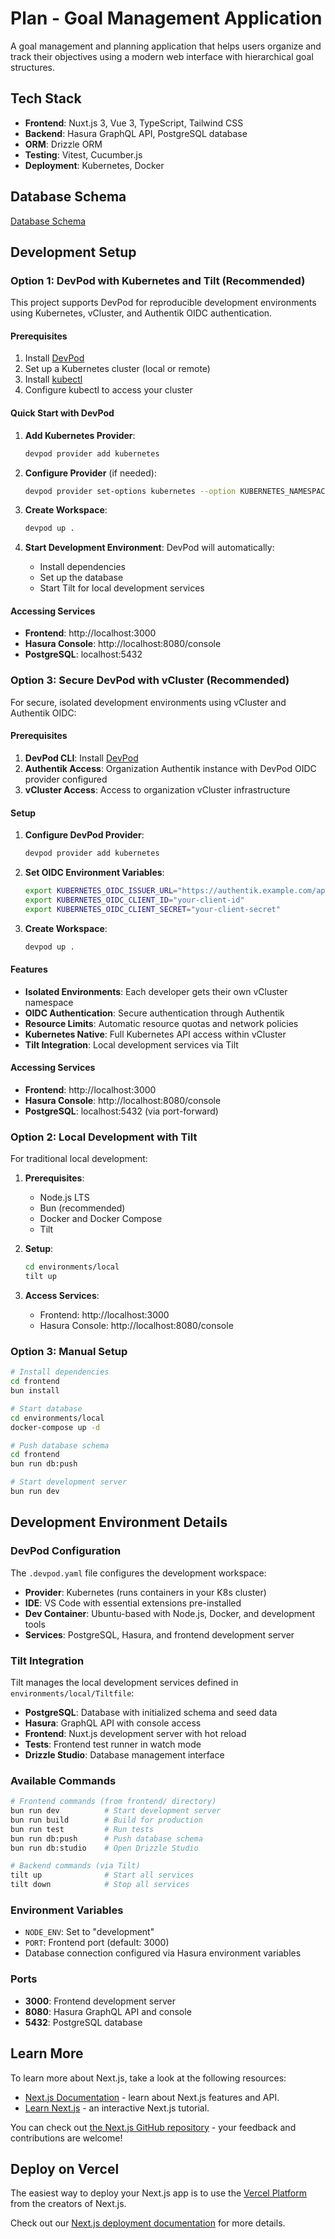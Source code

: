 # Plan - Goal Management Application

A goal management and planning application that helps users organize and track
their objectives using a modern web interface with hierarchical goal structures.

## Tech Stack

- **Frontend**: Nuxt.js 3, Vue 3, TypeScript, Tailwind CSS
- **Backend**: Hasura GraphQL API, PostgreSQL database
- **ORM**: Drizzle ORM
- **Testing**: Vitest, Cucumber.js
- **Deployment**: Kubernetes, Docker

## Database Schema

[Database Schema](https://www.drawdb.app/editor?shareId=a3185456f5496cf6a48840b0ecfea7e0)

## Development Setup

### Option 1: DevPod with Kubernetes and Tilt (Recommended)

This project supports DevPod for reproducible development environments using
Kubernetes, vCluster, and Authentik OIDC authentication.

#### Prerequisites

1. Install [DevPod](https://devpod.sh/docs/getting-started/install)
2. Set up a Kubernetes cluster (local or remote)
3. Install [kubectl](https://kubernetes.io/docs/tasks/tools/)
4. Configure kubectl to access your cluster

#### Quick Start with DevPod

1. **Add Kubernetes Provider**:

   ```bash
   devpod provider add kubernetes
   ```

2. **Configure Provider** (if needed):

   ```bash
   devpod provider set-options kubernetes --option KUBERNETES_NAMESPACE=default
   ```

3. **Create Workspace**:

   ```bash
   devpod up .
   ```

4. **Start Development Environment**: DevPod will automatically:
   - Install dependencies
   - Set up the database
   - Start Tilt for local development services

#### Accessing Services

- **Frontend**: http://localhost:3000
- **Hasura Console**: http://localhost:8080/console
- **PostgreSQL**: localhost:5432

### Option 3: Secure DevPod with vCluster (Recommended)

For secure, isolated development environments using vCluster and Authentik OIDC:

#### Prerequisites

1. **DevPod CLI**: Install
   [DevPod](https://devpod.sh/docs/getting-started/install)
2. **Authentik Access**: Organization Authentik instance with DevPod OIDC
   provider configured
3. **vCluster Access**: Access to organization vCluster infrastructure

#### Setup

1. **Configure DevPod Provider**:

   ```bash
   devpod provider add kubernetes
   ```

2. **Set OIDC Environment Variables**:

   ```bash
   export KUBERNETES_OIDC_ISSUER_URL="https://authentik.example.com/application/o/devpod/"
   export KUBERNETES_OIDC_CLIENT_ID="your-client-id"
   export KUBERNETES_OIDC_CLIENT_SECRET="your-client-secret"
   ```

3. **Create Workspace**:
   ```bash
   devpod up .
   ```

#### Features

- **Isolated Environments**: Each developer gets their own vCluster namespace
- **OIDC Authentication**: Secure authentication through Authentik
- **Resource Limits**: Automatic resource quotas and network policies
- **Kubernetes Native**: Full Kubernetes API access within vCluster
- **Tilt Integration**: Local development services via Tilt

#### Accessing Services

- **Frontend**: http://localhost:3000
- **Hasura Console**: http://localhost:8080/console
- **PostgreSQL**: localhost:5432 (via port-forward)

### Option 2: Local Development with Tilt

For traditional local development:

1. **Prerequisites**:

   - Node.js LTS
   - Bun (recommended)
   - Docker and Docker Compose
   - Tilt

2. **Setup**:

   ```bash
   cd environments/local
   tilt up
   ```

3. **Access Services**:
   - Frontend: http://localhost:3000
   - Hasura Console: http://localhost:8080/console

### Option 3: Manual Setup

```bash
# Install dependencies
cd frontend
bun install

# Start database
cd environments/local
docker-compose up -d

# Push database schema
cd frontend
bun run db:push

# Start development server
bun run dev
```

## Development Environment Details

### DevPod Configuration

The `.devpod.yaml` file configures the development workspace:

- **Provider**: Kubernetes (runs containers in your K8s cluster)
- **IDE**: VS Code with essential extensions pre-installed
- **Dev Container**: Ubuntu-based with Node.js, Docker, and development tools
- **Services**: PostgreSQL, Hasura, and frontend development server

### Tilt Integration

Tilt manages the local development services defined in
`environments/local/Tiltfile`:

- **PostgreSQL**: Database with initialized schema and seed data
- **Hasura**: GraphQL API with console access
- **Frontend**: Nuxt.js development server with hot reload
- **Tests**: Frontend test runner in watch mode
- **Drizzle Studio**: Database management interface

### Available Commands

```bash
# Frontend commands (from frontend/ directory)
bun run dev          # Start development server
bun run build        # Build for production
bun run test         # Run tests
bun run db:push      # Push database schema
bun run db:studio    # Open Drizzle Studio

# Backend commands (via Tilt)
tilt up              # Start all services
tilt down            # Stop all services
```

### Environment Variables

- `NODE_ENV`: Set to "development"
- `PORT`: Frontend port (default: 3000)
- Database connection configured via Hasura environment variables

### Ports

- **3000**: Frontend development server
- **8080**: Hasura GraphQL API and console
- **5432**: PostgreSQL database

## Learn More

To learn more about Next.js, take a look at the following resources:

- [Next.js Documentation](https://nextjs.org/docs) - learn about Next.js
  features and API.
- [Learn Next.js](https://nextjs.org/learn) - an interactive Next.js tutorial.

You can check out
[the Next.js GitHub repository](https://github.com/vercel/next.js) - your
feedback and contributions are welcome!

## Deploy on Vercel

The easiest way to deploy your Next.js app is to use the
[Vercel Platform](https://vercel.com/new?utm_medium=default-template&filter=next.js&utm_source=create-next-app&utm_campaign=create-next-app-readme)
from the creators of Next.js.

Check out our
[Next.js deployment documentation](https://nextjs.org/docs/app/building-your-application/deploying)
for more details.
